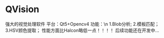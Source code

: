 # QVision
 强大的视觉处理软件
平台：Qt5+Opencv4
功能：\n
1.Blob分析;
2.模板匹配；
3.HSV颜色提取；
性能方面比Halcon略低一点！！！！
后续功能还在开发中...
